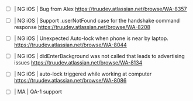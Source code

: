 
- [ ] | NG iOS | Bug from Alex <https://truudev.atlassian.net/browse/WA-8357>
- [ ] | NG iOS | Support .userNotFound case for the handshake command response <https://truudev.atlassian.net/browse/WA-8208>
- [ ] | NG iOS | Unexpected Auto-lock when phone is near by laptop. <https://truudev.atlassian.net/browse/WA-8044>
- [ ] | NG iOS | didEnterBackground was not called that leads to advertising issues <https://truudev.atlassian.net/browse/WA-8134>
- [ ] | NG iOS | auto-lock triggered while working at computer <https://truudev.atlassian.net/browse/WA-8086>

- [ ] | MA | QA-1 support
